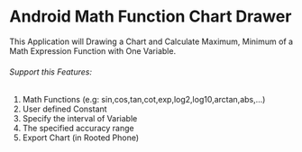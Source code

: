 # Android Math Function Chart Drawer

This Application will Drawing a Chart and Calculate Maximum, Minimum of a Math Expression Function with One Variable.
###### Support this Features:
1. Math Functions (e.g: sin,cos,tan,cot,exp,log2,log10,arctan,abs,...)
2. User defined Constant
3. Specify the interval of Variable
4. The specified accuracy range
5. Export Chart (in Rooted Phone)
